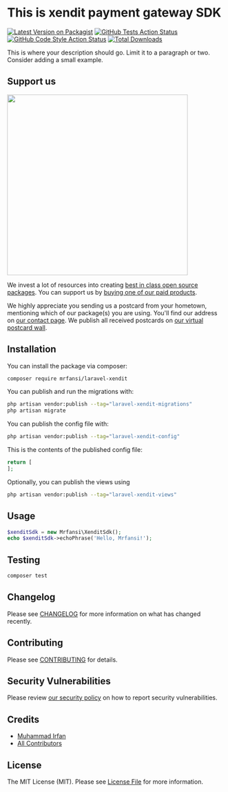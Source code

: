 # This is xendit payment gateway SDK

[![Latest Version on Packagist](https://img.shields.io/packagist/v/mrfansi/laravel-xendit.svg?style=flat-square)](https://packagist.org/packages/mrfansi/laravel-xendit)
[![GitHub Tests Action Status](https://img.shields.io/github/actions/workflow/status/mrfansi/laravel-xendit/run-tests.yml?branch=main&label=tests&style=flat-square)](https://github.com/mrfansi/laravel-xendit/actions?query=workflow%3Arun-tests+branch%3Amain)
[![GitHub Code Style Action Status](https://img.shields.io/github/actions/workflow/status/mrfansi/laravel-xendit/fix-php-code-style-issues.yml?branch=main&label=code%20style&style=flat-square)](https://github.com/mrfansi/laravel-xendit/actions?query=workflow%3A"Fix+PHP+code+style+issues"+branch%3Amain)
[![Total Downloads](https://img.shields.io/packagist/dt/mrfansi/laravel-xendit.svg?style=flat-square)](https://packagist.org/packages/mrfansi/laravel-xendit)

This is where your description should go. Limit it to a paragraph or two. Consider adding a small example.

## Support us

[<img src="https://github-ads.s3.eu-central-1.amazonaws.com/laravel-xendit.jpg?t=1" width="419px" />](https://spatie.be/github-ad-click/laravel-xendit)

We invest a lot of resources into creating [best in class open source packages](https://spatie.be/open-source). You can support us by [buying one of our paid products](https://spatie.be/open-source/support-us).

We highly appreciate you sending us a postcard from your hometown, mentioning which of our package(s) you are using. You'll find our address on [our contact page](https://spatie.be/about-us). We publish all received postcards on [our virtual postcard wall](https://spatie.be/open-source/postcards).

## Installation

You can install the package via composer:

```bash
composer require mrfansi/laravel-xendit
```

You can publish and run the migrations with:

```bash
php artisan vendor:publish --tag="laravel-xendit-migrations"
php artisan migrate
```

You can publish the config file with:

```bash
php artisan vendor:publish --tag="laravel-xendit-config"
```

This is the contents of the published config file:

```php
return [
];
```

Optionally, you can publish the views using

```bash
php artisan vendor:publish --tag="laravel-xendit-views"
```

## Usage

```php
$xenditSdk = new Mrfansi\XenditSdk();
echo $xenditSdk->echoPhrase('Hello, Mrfansi!');
```

## Testing

```bash
composer test
```

## Changelog

Please see [CHANGELOG](CHANGELOG.md) for more information on what has changed recently.

## Contributing

Please see [CONTRIBUTING](CONTRIBUTING.md) for details.

## Security Vulnerabilities

Please review [our security policy](../../security/policy) on how to report security vulnerabilities.

## Credits

-   [Muhammad Irfan](https://github.com/mrfansi)
-   [All Contributors](../../contributors)

## License

The MIT License (MIT). Please see [License File](LICENSE.md) for more information.
